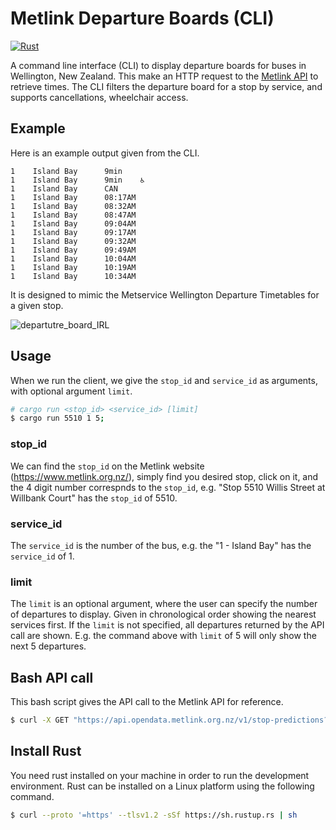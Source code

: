 # Metlink Departure Boards (CLI)

[![Rust](https://github.com/woodRock/scaling-palm-tree/actions/workflows/rust.yml/badge.svg)](https://github.com/woodRock/scaling-palm-tree/actions/workflows/rust.yml)

A command line interface (CLI) to display departure boards for buses in Wellington, New Zealand. This make an HTTP request to the [Metlink API](https://opendata.metlink.org.nz/) to retrieve times. The CLI filters the departure board for a stop by service, and supports cancellations, wheelchair access.

## Example

Here is an example output given from the CLI.

```
1    Island Bay      9min
1    Island Bay      9min    ♿
1    Island Bay      CAN
1    Island Bay      08:17AM
1    Island Bay      08:32AM
1    Island Bay      08:47AM
1    Island Bay      09:04AM
1    Island Bay      09:17AM
1    Island Bay      09:32AM
1    Island Bay      09:49AM
1    Island Bay      10:04AM
1    Island Bay      10:19AM
1    Island Bay      10:34AM
```

It is designed to mimic the Metservice Wellington Departure Timetables for a given stop.

![departutre_board_IRL](https://user-images.githubusercontent.com/18411037/197334859-fb8c2db0-f3b2-4d22-845a-0e310d66112b.jpg)

## Usage

When we run the client, we give the `stop_id` and `service_id` as arguments, with optional argument `limit`.

```bash
# cargo run <stop_id> <service_id> [limit]
$ cargo run 5510 1 5;
```

### stop_id

We can find the `stop_id` on the Metlink website (https://www.metlink.org.nz/), simply find you desired stop, click on it, and the 4 digit number correspnds to the `stop_id`, e.g. "Stop 5510 Willis Street at Willbank Court" has the `stop_id` of 5510.

### service_id

The `service_id` is the number of the bus, e.g. the "1 - Island Bay" has the `service_id` of 1.

### limit

The `limit` is an optional argument, where the user can specify the number of departures to display. Given in chronological order showing the nearest services first. If the `limit` is not specified, all departures returned by the API call are shown. E.g. the command above with `limit` of 5 will only show the next 5 departures.

## Bash API call

This bash script gives the API call to the Metlink API for reference.

```bash
$ curl -X GET "https://api.opendata.metlink.org.nz/v1/stop-predictions?stop_id=<stop_id>" -H "accept: application/json" -H "x-api-key: <api-key>"
```

## Install Rust

You need rust installed on your machine in order to run the development environment. Rust can be installed on a Linux platform using the following command.

```bash
$ curl --proto '=https' --tlsv1.2 -sSf https://sh.rustup.rs | sh
```
